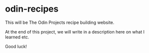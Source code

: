 # odin-recipes

This will be The Odin Projects recipe building website.

At the end of this project, we will write in a description here on what I learned etc.

Good luck!

